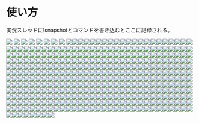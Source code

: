 # 使い方
実況スレッドに!snapshotとコマンドを書き込むとここに記録される。

![](https://i.imgur.com/DgLXh88.png)
![](https://i.imgur.com/01cfxAD.png)
![](https://i.imgur.com/yDsYJhe.png)
![](https://i.imgur.com/oNIAsEU.png)
![](https://i.imgur.com/6vNtLkK.png)
![](https://i.imgur.com/mceB89r.png)
![](https://i.imgur.com/NjFAxlo.png)
![](https://i.imgur.com/CNHYh1M.png)
![](https://i.imgur.com/4IGDNLf.png)![](https://i.imgur.com/k4u2BXW.png)![](https://i.imgur.com/FJ911vm.png)![](https://i.imgur.com/28BWxBj.png)![](https://i.imgur.com/AEo3yio.png)![](https://i.imgur.com/4ZFE4ZU.png)![](https://i.imgur.com/MegU2H7.png)![](https://i.imgur.com/ucDVHTR.png)![](https://i.imgur.com/mOkIQYl.png)![](https://i.imgur.com/AqBF8rh.png)![](https://i.imgur.com/2e7nu6K.png)![](https://i.imgur.com/wVcP5u1.png)![](https://i.imgur.com/PmLTTTB.png)![](https://i.imgur.com/L9HeoLQ.png)![](https://i.imgur.com/ObVT4yn.png)![](https://i.imgur.com/Ad3Tqs5.png)![](https://i.imgur.com/uF9G3qw.png)![](https://i.imgur.com/SMGk0oL.png)![](https://i.imgur.com/t88w8Tw.png)![](https://i.imgur.com/HcMHAR1.png)![](https://i.imgur.com/6TGX6va.png)![](https://i.imgur.com/n6oS28f.png)![](https://i.imgur.com/p4oJSJ2.png)![](https://i.imgur.com/MEuZkjK.png)![](https://i.imgur.com/PhrXwYC.png)![](https://i.imgur.com/njBKwis.png)![](https://i.imgur.com/W9SPH3p.png)![](https://i.imgur.com/Sv8tsRt.png)![](https://i.imgur.com/Ld4v30j.png)![](https://i.imgur.com/5SqRPcL.png)![](https://i.imgur.com/3scvfKh.png)![](https://i.imgur.com/iWoLPJO.png)![](https://i.imgur.com/jeZL6lN.png)![](https://i.imgur.com/Bow7a4U.png)![](https://i.imgur.com/AB32xAn.png)![](https://i.imgur.com/P0Bq9Gq.png)![](https://i.imgur.com/ixaqKv2.png)![](https://i.imgur.com/OUAjwOI.png)![](https://i.imgur.com/gLRSlH3.png)![](https://i.imgur.com/uSDum3s.png)![](https://i.imgur.com/xhyJSxs.png)![](https://i.imgur.com/0SA8SUi.png)![](https://i.imgur.com/DMrNxS1.png)![](https://i.imgur.com/lkUvCQ1.png)![](https://i.imgur.com/M3OiChB.png)![](https://i.imgur.com/BLKX54W.png)![](https://i.imgur.com/5xZ68w6.png)![](https://i.imgur.com/VuNY5AP.png)![](https://i.imgur.com/AlS5ORv.png)![](https://i.imgur.com/7srZ3qB.png)![](https://i.imgur.com/trb2KhG.png)![](https://i.imgur.com/n4qvsUJ.png)![](https://i.imgur.com/IyO7nn4.png)![](https://i.imgur.com/AMvmCjj.png)![](https://i.imgur.com/Q7npqkX.png)![](https://i.imgur.com/2dQjeLF.png)![](https://i.imgur.com/GiJ5mfW.png)![](https://i.imgur.com/mpum5pk.png)![](https://i.imgur.com/hSmxUcu.png)![](https://i.imgur.com/qdBduJN.png)![](https://i.imgur.com/plX8Qjb.png)![](https://i.imgur.com/ZHYrur2.png)![](https://i.imgur.com/TeX4Y0z.png)![](https://i.imgur.com/mHEyiv2.png)![](https://i.imgur.com/Si0ory9.png)![](https://i.imgur.com/cSL80rC.png)![](https://i.imgur.com/pbWadlu.png)![](https://i.imgur.com/QR0xhEA.png)![](https://i.imgur.com/CcXACKb.png)![](https://i.imgur.com/sfMwLy2.png)![](https://i.imgur.com/Mlin1fZ.png)![](https://i.imgur.com/Bt8tqrl.png)![](https://i.imgur.com/fG0M20x.png)![](https://i.imgur.com/jRKORdh.png)![](https://i.imgur.com/t7Staex.png)![](https://i.imgur.com/OaIEfq5.png)![](https://i.imgur.com/Bp2eqU2.png)![](https://i.imgur.com/oQFFTQ5.png)![](https://i.imgur.com/7Yg55Un.png)![](https://i.imgur.com/B9dsNs7.png)![](https://i.imgur.com/KnZ0Myr.png)![](https://i.imgur.com/ItdaCmr.png)![](https://i.imgur.com/8Y1VXgK.png)![](https://i.imgur.com/xAM8VVC.png)![](https://i.imgur.com/O1weqRE.png)![](https://i.imgur.com/caaqCao.png)![](https://i.imgur.com/FYcBUYF.png)![](https://i.imgur.com/83H1hqN.png)![](https://i.imgur.com/kgk8qyT.png)![](https://i.imgur.com/85FxS66.png)![](https://i.imgur.com/jFVthu7.png)![](https://i.imgur.com/C82BPL1.png)![](https://i.imgur.com/5b99uXg.png)![](https://i.imgur.com/WIaj0Ok.png)![](https://i.imgur.com/CyDdF06.png)![](https://i.imgur.com/SnCVsaa.png)![](https://i.imgur.com/TJS1FLT.png)![](https://i.imgur.com/MZJsA1P.png)![](https://i.imgur.com/8iqx4OT.png)![](https://i.imgur.com/XmLdTVE.png)![](https://i.imgur.com/u4zqWwD.png)![](https://i.imgur.com/GsgRmRR.png)![](https://i.imgur.com/sHOhHYT.png)![](https://i.imgur.com/s43eas6.png)![](https://i.imgur.com/Vu9PV1k.png)![](https://i.imgur.com/FANB625.png)![](https://i.imgur.com/p1qzfv9.png)![](https://i.imgur.com/Ohf6q5A.png)![](https://i.imgur.com/xWtZWpu.png)![](https://i.imgur.com/9sj34do.png)![](https://i.imgur.com/YkejLWX.png)![](https://i.imgur.com/Rqrn7It.png)![](https://i.imgur.com/JiRQyXb.png)![](https://i.imgur.com/kTrigwZ.png)![](https://i.imgur.com/66JnIZ5.png)![](https://i.imgur.com/JKSz2HO.png)![](https://i.imgur.com/mhNve40.png)![](https://i.imgur.com/ACWjpuq.png)![](https://i.imgur.com/y7JTv87.png)![](https://i.imgur.com/HFZPF2l.png)![](https://i.imgur.com/o319E6q.png)![](https://i.imgur.com/cJvcdQV.png)![](https://i.imgur.com/boCd03z.png)![](https://i.imgur.com/9yl9hmn.png)![](https://i.imgur.com/bCfGp5j.png)![](https://i.imgur.com/Lrrd2gU.png)![](https://i.imgur.com/nxfacZr.png)![](https://i.imgur.com/txPGbgG.png)![](https://i.imgur.com/WOgSGeF.png)![](https://i.imgur.com/iwGtRoA.png)![](https://i.imgur.com/2lcsrT7.png)![](https://i.imgur.com/pUUrRIr.png)![](https://i.imgur.com/43KF8G4.png)![](https://i.imgur.com/91D2jrg.png)![](https://i.imgur.com/uhNLlzw.png)![](https://i.imgur.com/rAUO9MA.png)![](https://i.imgur.com/7tkMXtq.png)![](https://i.imgur.com/HNMUbG1.png)![](https://i.imgur.com/RoEUo1C.png)![](https://i.imgur.com/w0Ee9AX.png)![](https://i.imgur.com/MHtX6iB.png)![](https://i.imgur.com/7lnqYx2.png)![](https://i.imgur.com/S0EQQla.png)![](https://i.imgur.com/lOgQGPG.png)![](https://i.imgur.com/dt6IbFh.png)![](https://i.imgur.com/7HtcJgN.png)![](https://i.imgur.com/I21lCCI.png)![](https://i.imgur.com/jHjdlpV.png)![](https://i.imgur.com/Ob5s9Km.png)![](https://i.imgur.com/OC1grWW.png)![](https://i.imgur.com/2eQMis9.png)![](https://i.imgur.com/V1PKj0c.png)![](https://i.imgur.com/5BKKMiw.png)![](https://i.imgur.com/vLppae8.png)![](https://i.imgur.com/Pq6y9tH.png)![](https://i.imgur.com/ERgjPM4.png)![](https://i.imgur.com/062xEME.png)![](https://i.imgur.com/8nyEBVr.png)![](https://i.imgur.com/TKc6G5d.png)![](https://i.imgur.com/xXn5vcg.png)![](https://i.imgur.com/xZvwq5t.png)![](https://i.imgur.com/fYqFVTW.png)![](https://i.imgur.com/oZsybYq.png)![](https://i.imgur.com/iNylSx3.png)![](https://i.imgur.com/Ja7PtkH.png)![](https://i.imgur.com/eKVspi6.png)![](https://i.imgur.com/OQQLG5I.png)![](https://i.imgur.com/dbjUfZs.png)![](https://i.imgur.com/vpPw3v0.png)![](https://i.imgur.com/CZ8cqgd.png)![](https://i.imgur.com/6k5PBXQ.png)![](https://i.imgur.com/2SvbTts.png)![](https://i.imgur.com/WIon7Af.png)![](https://i.imgur.com/hxCjemw.png)![](https://i.imgur.com/TOEaOgv.png)![](https://i.imgur.com/rtIzZVC.png)![](https://i.imgur.com/Ufusx5b.png)![](https://i.imgur.com/TWjhcFf.png)![](https://i.imgur.com/oJ3s2qE.png)![](https://i.imgur.com/IdZFQan.png)![](https://i.imgur.com/f8SWZ5v.png)![](https://i.imgur.com/xR4Ekj0.png)![](https://i.imgur.com/55zinN9.png)![](https://i.imgur.com/LoneM6w.png)![](https://i.imgur.com/TrSaVXn.png)![](https://i.imgur.com/Lfjdapv.png)![](https://i.imgur.com/IzfL7G2.png)![](https://i.imgur.com/rd0Tksq.png)![](https://i.imgur.com/Fpaibp7.png)![](https://i.imgur.com/jW4zNEL.png)![](https://i.imgur.com/BXUIAu0.png)![](https://i.imgur.com/BCQFi5G.png)![](https://i.imgur.com/2UM8FL3.png)![](https://i.imgur.com/PKOrzlx.png)![](https://i.imgur.com/4mmL4ON.png)![](https://i.imgur.com/QsJzgG9.png)![](https://i.imgur.com/ET31KeW.png)![](https://i.imgur.com/8H6b6P7.png)![](https://i.imgur.com/iVcGUGY.png)![](https://i.imgur.com/vlSEsay.png)![](https://i.imgur.com/Dlg4XJD.png)![](https://i.imgur.com/9bovN7U.png)![](https://i.imgur.com/bpFj11o.png)![](https://i.imgur.com/LHkZ3WG.png)![](https://i.imgur.com/DhM7yp3.png)![](https://i.imgur.com/A3pLXwT.png)![](https://i.imgur.com/jlnC2zE.png)![](https://i.imgur.com/WEeXtzJ.png)![](https://i.imgur.com/mi4tvJn.png)![](https://i.imgur.com/bCALOmY.png)![](https://i.imgur.com/Ky7igGC.png)![](https://i.imgur.com/zQzn6n6.png)![](https://i.imgur.com/J6AsalR.png)![](https://i.imgur.com/ZmLkLXV.png)![](https://i.imgur.com/tBPSP8b.png)![](https://i.imgur.com/6PCxpLp.png)![](https://i.imgur.com/RfihDp6.png)![](https://i.imgur.com/wX2jKmw.png)![](https://i.imgur.com/DcmkcDI.png)![](https://i.imgur.com/7C4UJCA.png)![](https://i.imgur.com/EgmFNfE.png)![](https://i.imgur.com/aROA2r3.png)![](https://i.imgur.com/hemDUk1.png)![](https://i.imgur.com/XwfBaux.png)![](https://i.imgur.com/yIzb0jg.png)![](https://i.imgur.com/vErxt9O.png)![](https://i.imgur.com/sxptBDi.png)![](https://i.imgur.com/jTte459.png)![](https://i.imgur.com/YSq0SlO.png)![](https://i.imgur.com/4LM1gLL.png)![](https://i.imgur.com/b4VpT9h.png)![](https://i.imgur.com/Kd4JKH1.png)![](https://i.imgur.com/NSUxGA9.png)![](https://i.imgur.com/4ujgiyL.png)![](https://i.imgur.com/IykFvPe.png)![](https://i.imgur.com/HkZUx5I.png)![](https://i.imgur.com/SOLIm2c.png)![](https://i.imgur.com/d0ccLGg.png)![](https://i.imgur.com/wTFmn7J.png)![](https://i.imgur.com/08J773u.png)![](https://i.imgur.com/O2wiL4T.png)![](https://i.imgur.com/0GiD75x.png)![](https://i.imgur.com/U43Q6ZY.png)![](https://i.imgur.com/9j55jn6.png)![](https://i.imgur.com/1K7El3c.png)![](https://i.imgur.com/N26J8B0.png)![](https://i.imgur.com/Obr7o4N.png)![](https://i.imgur.com/67qCYwF.png)![](https://i.imgur.com/CaR9mWZ.png)![](https://i.imgur.com/nsvqt0y.png)![](https://i.imgur.com/wgAHeLV.png)![](https://i.imgur.com/IhDr85P.png)![](https://i.imgur.com/GjkB4uK.png)![](https://i.imgur.com/gaoLCOa.png)![](https://i.imgur.com/QNWy4vt.png)![](https://i.imgur.com/jEJQqHS.png)![](https://i.imgur.com/oKsBJhb.png)![](https://i.imgur.com/0GnXMdw.png)![](https://i.imgur.com/h4YvAOI.png)![](https://i.imgur.com/C08v6sS.png)![](https://i.imgur.com/vfCwVBX.png)![](https://i.imgur.com/tbP8HZA.png)![](https://i.imgur.com/xelT7Ip.png)![](https://i.imgur.com/qPGNglX.png)![](https://i.imgur.com/aFhHQll.png)![](https://i.imgur.com/oeDI0eE.png)![](https://i.imgur.com/wGo4siK.png)![](https://i.imgur.com/PZmnYgo.png)![](https://i.imgur.com/z83LfUn.png)![](https://i.imgur.com/dAvDgeL.png)![](https://i.imgur.com/ceDuL8N.png)![](https://i.imgur.com/FztNWg2.png)![](https://i.imgur.com/JARVDH1.png)![](https://i.imgur.com/P6k3aPA.png)![](https://i.imgur.com/7X6wWo8.png)![](https://i.imgur.com/pJIm8V1.png)![](https://i.imgur.com/UBGOhFR.png)![](https://i.imgur.com/AjY93qi.png)![](https://i.imgur.com/iKH76Ki.png)![](https://i.imgur.com/VDCkio9.png)![](https://i.imgur.com/L7BA6RJ.png)![](https://i.imgur.com/ilaIDNf.png)![](https://i.imgur.com/bOAmhfY.png)![](https://i.imgur.com/wnftQJ0.png)![](https://i.imgur.com/dS5IPei.png)![](https://i.imgur.com/pRsvBcC.png)![](https://i.imgur.com/pYXaIsn.png)![](https://i.imgur.com/9vg8csy.png)![](https://i.imgur.com/9dHXTjb.png)![](https://i.imgur.com/rednHlp.png)![](https://i.imgur.com/dCZDACw.png)![](https://i.imgur.com/Q5PZOJk.png)![](https://i.imgur.com/FTsmDYu.png)![](https://i.imgur.com/K6drYoz.png)![](https://i.imgur.com/52kJMUi.png)![](https://i.imgur.com/YUmmF3c.png)![](https://i.imgur.com/E1TcaIJ.png)![](https://i.imgur.com/83LjPTB.png)![](https://i.imgur.com/jpfFvxp.png)![](https://i.imgur.com/vS98pUi.png)![](https://i.imgur.com/r8ZOb9B.png)![](https://i.imgur.com/C4XWUoi.png)![](https://i.imgur.com/wfJmRTO.png)![](https://i.imgur.com/eGxIOpV.png)![](https://i.imgur.com/Kg9gbNZ.png)![](https://i.imgur.com/qiU3HOV.png)![](https://i.imgur.com/AkRlWpH.png)![](https://i.imgur.com/7NnmQTB.png)![](https://i.imgur.com/7D1D0gB.png)![](https://i.imgur.com/CACh3MS.png)![](https://i.imgur.com/7hn7WP0.png)![](https://i.imgur.com/Nw82yc6.png)![](https://i.imgur.com/rN8VhnR.png)![](https://i.imgur.com/E1NKdoJ.png)![](https://i.imgur.com/ibD54sM.png)![](https://i.imgur.com/bQbGUKM.png)![](https://i.imgur.com/ld7QacH.png)![](https://i.imgur.com/T70TslA.png)![](https://i.imgur.com/QODjDtu.png)![](https://i.imgur.com/WquI5PC.png)![](https://i.imgur.com/LTWh5bU.png)![](https://i.imgur.com/DddoMhV.png)![](https://i.imgur.com/Oo62n1E.png)![](https://i.imgur.com/SeKzeC5.png)![](https://i.imgur.com/Bkc4AeJ.png)![](https://i.imgur.com/3ENEkT8.png)![](https://i.imgur.com/WCNCcsn.png)![](https://i.imgur.com/n6Xh9WL.png)![](https://i.imgur.com/QpzUb6V.png)![](https://i.imgur.com/g03zY7H.png)![](https://i.imgur.com/jXOxT6i.png)![](https://i.imgur.com/bvAajCD.png)![](https://i.imgur.com/tFc4Jjn.png)![](https://i.imgur.com/hkJ55ct.png)![](https://i.imgur.com/NEb3YEW.png)![](https://i.imgur.com/ayeRFU4.png)![](https://i.imgur.com/eN7Ideb.png)![](https://i.imgur.com/ppaoLU6.png)![](https://i.imgur.com/YogDfC6.png)![](https://i.imgur.com/dQ5BTkW.png)![](https://i.imgur.com/IuaTXJH.png)![](https://i.imgur.com/TvsraZW.png)![](https://i.imgur.com/P0ouuvv.png)![](https://i.imgur.com/QPnnyPu.png)![](https://i.imgur.com/qQYI8AB.png)![](https://i.imgur.com/z0Bk7J9.png)![](https://i.imgur.com/0m4ykpB.png)![](https://i.imgur.com/KknxAha.png)![](https://i.imgur.com/CA6L2Ad.png)![](https://i.imgur.com/IviOByN.png)![](https://i.imgur.com/9UEQP97.png)![](https://i.imgur.com/WJGgotS.png)![](https://i.imgur.com/yCGd6qn.png)![](https://i.imgur.com/iUnhuVr.png)![](https://i.imgur.com/cHZZrEL.png)![](https://i.imgur.com/JXJ2kwe.png)![](https://i.imgur.com/XVvzKGH.png)![](https://i.imgur.com/grSOOZL.png)![](https://i.imgur.com/GUyJCdg.png)![](https://i.imgur.com/1YHW2Ib.png)![](https://i.imgur.com/qRmJ9xT.png)![](https://i.imgur.com/ajvDRCl.png)![](https://i.imgur.com/c69AJzl.png)![](https://i.imgur.com/HxtNCv8.png)![](https://i.imgur.com/SMPAIuj.png)![](https://i.imgur.com/GRwiGiW.png)![](https://i.imgur.com/VN3Se39.png)![](https://i.imgur.com/gqpzK45.png)![](https://i.imgur.com/3AId4Nx.png)![](https://i.imgur.com/zdgrLNQ.png)